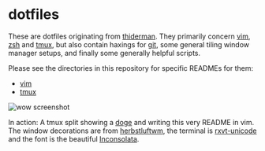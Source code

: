 # dotfiles

These are dotfiles originating from [thiderman][thiderman]. They primarily
concern [vim][vim], [zsh][zsh] and [tmux][tmux], but also contain haxings for
[git][git], some general tiling window manager setups, and finally some
generally helpful scripts.

Please see the directories in this repository for specific READMEs for them:

* [vim][vimreadme]
* [tmux][tmuxreadme]

![wow screenshot](http://i.imgur.com/X1WN9rK.png)

In action: A tmux split showing a [doge][doge] and writing this very README in
vim. The window decorations are from [herbstluftwm][herbst], the terminal is
[rxvt-unicode][urxvt] and the font is the beautiful [Inconsolata][inconsolata].

[thiderman]: https://github.com/thiderman
[vim]: http://www.vim.org
[zsh]: http://www.zsh.org
[tmux]: http://tmux.sourceforge.net
[git]: http://git-scm.com
[doge]: https://github.com/thiderman/doge
[herbst]: http://herbstluftwm.org/
[urxvt]: http://software.schmorp.de/pkg/rxvt-unicode.html
[inconsolata]: http://www.levien.com/type/myfonts/inconsolata.html
[vimreadme]: vim
[tmuxreadme]: tmux
